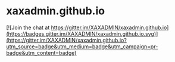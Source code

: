 # xaxadmin.github.io

[![Join the chat at https://gitter.im/XAXADMIN/xaxadmin.github.io](https://badges.gitter.im/XAXADMIN/xaxadmin.github.io.svg)](https://gitter.im/XAXADMIN/xaxadmin.github.io?utm_source=badge&utm_medium=badge&utm_campaign=pr-badge&utm_content=badge)